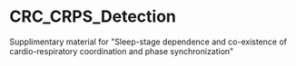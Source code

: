 # CRC_CRPS_Detection
Supplimentary material for "Sleep-stage dependence and co-existence of cardio-respiratory coordination and phase synchronization"
